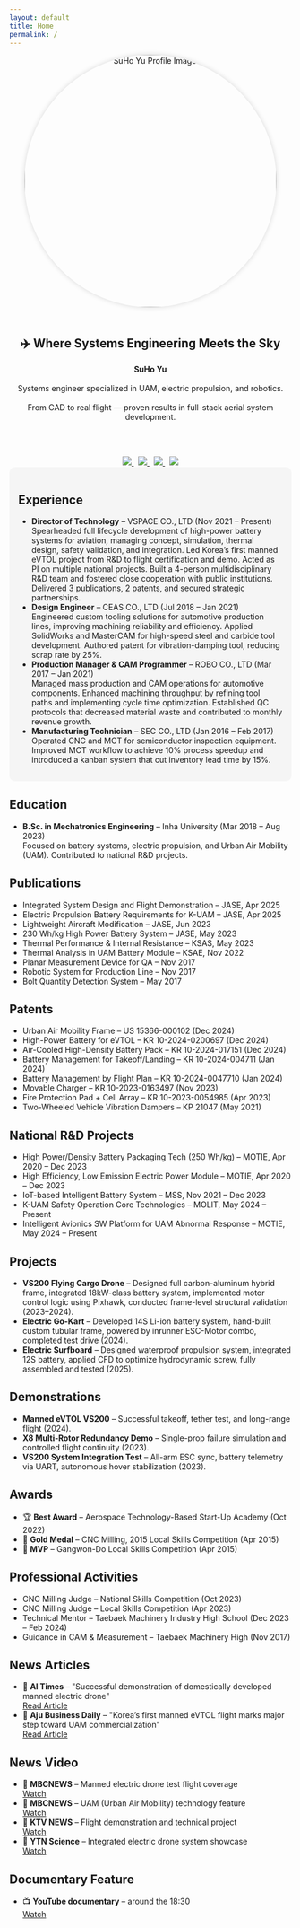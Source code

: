 ```yaml
---
layout: default
title: Home
permalink: /
---
```


<div style="text-align: center;">

<img src="{{ site.baseurl }}/assets/me.jpg" width="450" style="border-radius: 50%; box-shadow: 0 0 10px rgba(0,0,0,0.15); margin-bottom: 20px;" alt="SuHo Yu Profile Image" />

<h2>✈️ Where Systems Engineering Meets the Sky</h2>

<strong>SuHo Yu</strong>  
<br/>Systems engineer specialized in UAM, electric propulsion, and robotics.  
<br/>From CAD to real flight — proven results in full-stack aerial system development.

<br/><br/>

<a href="https://www.linkedin.com/in/suho-yu/" target="_blank">
  <img src="https://img.shields.io/badge/LinkedIn-suho--yu-blue?logo=linkedin" />
</a>
&nbsp;
<a href="https://www.youtube.com/@jenk5109" target="_blank">
  <img src="https://img.shields.io/badge/YouTube-jenk5109-red?logo=youtube" />
</a>
&nbsp;
<a href="https://github.com/yoosuho" target="_blank">
  <img src="https://img.shields.io/badge/GitHub-yoosuho-black?logo=github" />
</a>
&nbsp;
<a href="https://scholar.google.com/citations?user=cvCDydwAAAAJ&hl=en" target="_blank">
  <img src="https://img.shields.io/badge/Scholar-Google--Scholar-blueviolet?logo=google-scholar&logoColor=white" />
</a>

</div>


<!-- Font Awesome CSS for icons -->
<link rel="stylesheet" href="https://cdnjs.cloudflare.com/ajax/libs/font-awesome/6.4.0/css/all.min.css">

<!-- Main container -->



<section class="mb-5" style="background-color: #f5f5f5; border-radius: 10px; padding: 1rem;">
  <h2 class="mb-3">Experience</h2>
  <ul class="list-group shadow-sm">
    <li class="list-group-item">
      <strong>Director of Technology</strong> – VSPACE CO., LTD (Nov 2021 – Present)<br>
      Spearheaded full lifecycle development of high-power battery systems for aviation, managing concept, simulation, thermal design, safety validation, and integration. Led Korea’s first manned eVTOL project from R&D to flight certification and demo. Acted as PI on multiple national projects. Built a 4-person multidisciplinary R&D team and fostered close cooperation with public institutions. Delivered 3 publications, 2 patents, and secured strategic partnerships.
    </li>
    <li class="list-group-item">
      <strong>Design Engineer</strong> – CEAS CO., LTD (Jul 2018 – Jan 2021)<br>
      Engineered custom tooling solutions for automotive production lines, improving machining reliability and efficiency. Applied SolidWorks and MasterCAM for high-speed steel and carbide tool development. Authored patent for vibration-damping tool, reducing scrap rate by 25%.
    </li>
    <li class="list-group-item">
      <strong>Production Manager & CAM Programmer</strong> – ROBO CO., LTD (Mar 2017 – Jan 2021)<br>
      Managed mass production and CAM operations for automotive components. Enhanced machining throughput by refining tool paths and implementing cycle time optimization. Established QC protocols that decreased material waste and contributed to monthly revenue growth.
    </li>
    <li class="list-group-item">
      <strong>Manufacturing Technician</strong> – SEC CO., LTD (Jan 2016 – Feb 2017)<br>
      Operated CNC and MCT for semiconductor inspection equipment. Improved MCT workflow to achieve 10% process speedup and introduced a kanban system that cut inventory lead time by 15%.
    </li>
  </ul>
</section>
    

  

  <!-- Education Section -->
  <section class="mb-5">
  <h2 class="mb-3">Education</h2>
  <ul class="list-group shadow-sm">
    <li class="list-group-item">
      <strong>B.Sc. in Mechatronics Engineering</strong> – Inha University (Mar 2018 – Aug 2023)<br>
      Focused on battery systems, electric propulsion, and Urban Air Mobility (UAM). Contributed to national R&D projects.
    </li>
  </ul>
  </section>

  <!-- Publications Section -->
  <section class="mb-5">
    <h2 class="mb-3">Publications</h2>
    <ul class="list-group shadow-sm">
      <li class="list-group-item">Integrated System Design and Flight Demonstration – JASE, Apr 2025</li>
      <li class="list-group-item">Electric Propulsion Battery Requirements for K-UAM – JASE, Apr 2025</li>
      <li class="list-group-item">Lightweight Aircraft Modification – JASE, Jun 2023</li>
      <li class="list-group-item">230 Wh/kg High Power Battery System – JASE, May 2023</li>
      <li class="list-group-item">Thermal Performance & Internal Resistance – KSAS, May 2023</li>
      <li class="list-group-item">Thermal Analysis in UAM Battery Module – KSAE, Nov 2022</li>
      <li class="list-group-item">Planar Measurement Device for QA – Nov 2017</li>
      <li class="list-group-item">Robotic System for Production Line – Nov 2017</li>
      <li class="list-group-item">Bolt Quantity Detection System – May 2017</li>
    </ul>
  </section>

  <!-- Patents Section -->
  <section class="mb-5">
    <h2 class="mb-3">Patents</h2>
    <ul class="list-group shadow-sm">
      <li class="list-group-item">Urban Air Mobility Frame – US 15366-000102 (Dec 2024)</li>
      <li class="list-group-item">High-Power Battery for eVTOL – KR 10-2024-0200697 (Dec 2024)</li>
      <li class="list-group-item">Air-Cooled High-Density Battery Pack – KR 10-2024-017151 (Dec 2024)</li>
      <li class="list-group-item">Battery Management for Takeoff/Landing – KR 10-2024-004711 (Jan 2024)</li>
      <li class="list-group-item">Battery Management by Flight Plan – KR 10-2024-0047710 (Jan 2024)</li>
      <li class="list-group-item">Movable Charger – KR 10-2023-0163497 (Nov 2023)</li>
      <li class="list-group-item">Fire Protection Pad + Cell Array – KR 10-2023-0054985 (Apr 2023)</li>
      <li class="list-group-item">Two-Wheeled Vehicle Vibration Dampers – KP 21047 (May 2021)</li>
    </ul>
  </section>

  <!-- Government R&D Projects Section -->
  <section class="mb-5">
    <h2 class="mb-3">National R&D Projects</h2>
    <ul class="list-group shadow-sm">
      <li class="list-group-item">High Power/Density Battery Packaging Tech (250 Wh/kg) – MOTIE, Apr 2020 – Dec 2023</li>
      <li class="list-group-item">High Efficiency, Low Emission Electric Power Module – MOTIE, Apr 2020 – Dec 2023</li>
      <li class="list-group-item">IoT-based Intelligent Battery System – MSS, Nov 2021 – Dec 2023</li>
      <li class="list-group-item">K-UAM Safety Operation Core Technologies – MOLIT, May 2024 – Present</li>
      <li class="list-group-item">Intelligent Avionics SW Platform for UAM Abnormal Response – MOTIE, May 2024 – Present</li>
    </ul>
  </section>

<!-- Projects Section (새로 추가) -->
<section class="mb-5">
  <h2 class="mb-3">Projects</h2>
  <ul class="list-group shadow-sm">
    <li class="list-group-item">
      <strong>VS200 Flying Cargo Drone</strong> – Designed full carbon-aluminum hybrid frame, integrated 18kW-class battery system, implemented motor control logic using Pixhawk, conducted frame-level structural validation (2023–2024).
    </li>
    <li class="list-group-item">
      <strong>Electric Go-Kart</strong> – Developed 14S Li-ion battery system, hand-built custom tubular frame, powered by inrunner ESC-Motor combo, completed test drive (2024).
    </li>
    <li class="list-group-item">
      <strong>Electric Surfboard</strong> – Designed waterproof propulsion system, integrated 12S battery, applied CFD to optimize hydrodynamic screw, fully assembled and tested (2025).
    </li>
  </ul>
</section>

<!-- Demonstrations Section (새로 추가) -->
<section class="mb-5">
  <h2 class="mb-3">Demonstrations</h2>
  <ul class="list-group shadow-sm">
    <li class="list-group-item">
      <strong>Manned eVTOL VS200</strong> – Successful takeoff, tether test, and long-range flight (2024).
    </li>
    <li class="list-group-item">
      <strong>X8 Multi-Rotor Redundancy Demo</strong> – Single-prop failure simulation and controlled flight continuity (2023).
    </li>
    <li class="list-group-item">
      <strong>VS200 System Integration Test</strong> – All-arm ESC sync, battery telemetry via UART, autonomous hover stabilization (2023).
    </li>
  </ul>
</section>


  <!-- Awards Section -->
  <section class="mb-5">
    <h2 class="mb-3">Awards</h2>
    <ul class="list-group shadow-sm">
      <li class="list-group-item">🏆 <strong>Best Award</strong> – Aerospace Technology-Based Start-Up Academy (Oct 2022)</li>
      <li class="list-group-item">🥇 <strong>Gold Medal</strong> – CNC Milling, 2015 Local Skills Competition (Apr 2015)</li>
      <li class="list-group-item">🌟 <strong>MVP</strong> – Gangwon-Do Local Skills Competition (Apr 2015)</li>
    </ul>
  </section>



  <!-- Professional Activities Section -->
  <section class="mb-5">
    <h2 class="mb-3">Professional Activities</h2>
    <ul class="list-group shadow-sm">
      <li class="list-group-item">CNC Milling Judge – National Skills Competition (Oct 2023)</li>
      <li class="list-group-item">CNC Milling Judge – Local Skills Competition (Apr 2023)</li>
      <li class="list-group-item">Technical Mentor – Taebaek Machinery Industry High School (Dec 2023 – Feb 2024)</li>
      <li class="list-group-item">Guidance in CAM & Measurement – Taebaek Machinery High (Nov 2017)</li>
    </ul>
  </section>

  <!-- Media Coverage Section -->
<section class="mb-5">
  <h2 class="mb-3">News Articles</h2>
  <ul class="list-group shadow-sm">
    <li class="list-group-item">
      📰 <strong>AI Times</strong> – "Successful demonstration of domestically developed manned electric drone"<br>
      <a href="https://www.aitimes.com/news/articleView.html?idxno=148094" target="_blank">Read Article</a>
    </li>
    <li class="list-group-item">
      📰 <strong>Aju Business Daily</strong> – "Korea’s first manned eVTOL flight marks major step toward UAM commercialization"<br>
      <a href="https://www.ajunews.com/view/20240712135909312" target="_blank">Read Article</a>
    </li>
  </ul>
</section>

<section class="mb-5">
  <h2 class="mb-3">News Video</h2>
  <ul class="list-group shadow-sm">
    <li class="list-group-item">
      🎥 <strong>MBCNEWS</strong> – Manned electric drone test flight coverage<br>
      <a href="https://www.youtube.com/watch?v=1ho9jntKVpk&t=13s" target="_blank">Watch</a>
    </li>
    <li class="list-group-item">
      🎥 <strong>MBCNEWS</strong> – UAM (Urban Air Mobility) technology feature<br>
      <a href="https://www.youtube.com/watch?v=Cj6up0y-KjU" target="_blank">Watch</a>
    </li>
    <li class="list-group-item">
      🎥 <strong>KTV NEWS</strong> – Flight demonstration and technical project<br>
      <a href="https://www.youtube.com/watch?v=wlbmD8hc-ZA" target="_blank">Watch</a>
    </li>
    <li class="list-group-item">
      🎥 <strong>YTN Science</strong> – Integrated electric drone system showcase<br>
      <a href="https://www.youtube.com/watch?v=ENuLUvW1LwI" target="_blank">Watch</a>
    </li>
  </ul>
</section>

<section class="mb-5">
  <h2 class="mb-3">Documentary Feature</h2>
  <ul class="list-group shadow-sm">
    <li class="list-group-item">
      📺 <strong>YouTube documentary</strong> – around the 18:30<br>
      <a href="https://www.youtube.com/watch?v=rU7dHfVgVr0" target="_blank">Watch</a>
    </li>
  </ul>
</section>



<!-- Sample Profile Image path: assets/profile.jpg -->

